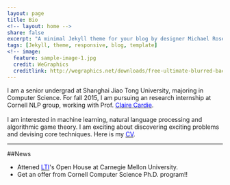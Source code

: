 ```yaml
---
layout: page
title: Bio
<!-- layout: home -->
share: false
excerpt: "A minimal Jekyll theme for your blog by designer Michael Rose."
tags: [Jekyll, theme, responsive, blog, template]
<!-- image:
  feature: sample-image-1.jpg
  credit: WeGraphics
  creditlink: http://wegraphics.net/downloads/free-ultimate-blurred-background-pack/ -->
---
```

I am a senior undergrad at Shanghai Jiao Tong University, majoring in Computer Science. For fall 2015, I am  pursuing an research internship at Cornell NLP group, working with Prof. [<span style="color:blue">Claire Cardie</span>](http://www.cs.cornell.edu/home/cardie/).  
<br />
I am interested in machine learning, natural language processing and algorithmic game theory. I am exciting about discovering exciting problems and devising core techniques. Here is my <a href="CV/CV_Xinya.pdf" target="_blank"><span style="color:blue">CV</span></a>. 

***

##News
* Attened [<span style="color:blue">LTI</span>](http://www.lti.cs.cmu.edu/)'s Open House at Carnegie Mellon University.
* Get an offer from Cornell Computer Science Ph.D. program!!
